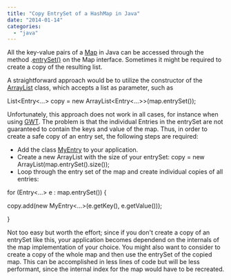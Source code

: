 ```yaml
---
title: "Copy EntrySet of a HashMap in Java"
date: "2014-01-14"
categories: 
  - "java"
---
```


All the key-value pairs of a [Map](http://docs.oracle.com/javase/7/docs/api/java/util/Map.html) in Java can be accessed through the method .[entrySet()](http://docs.oracle.com/javase/7/docs/api/java/util/Map.html#entrySet()) on the Map interface. Sometimes it might be required to create a copy of the resulting list.

A straightforward approach would be to utilize the constructor of the [ArrayList](http://docs.oracle.com/javase/7/docs/api/java/util/ArrayList.html) class, which accepts a list as parameter, such as

List<Entry<...> copy = new ArrayList<Entry<...>>(map.entrySet());

Unfortunately, this approach does not work in all cases, for instance when using [GWT](http://www.gwtproject.org/). The problem is that the individual Entries in the entrySet are not guaranteed to contain the keys and value of the map. Thus, in order to create a safe copy of an entry set, the following steps are required:

- Add the class [MyEntry](http://stackoverflow.com/a/3110644/270662) to your application.
- Create a new ArrayList with the size of your entrySet: copy = new ArrayList(map.entrySet().size());
- Loop through the entry set of the map and create individual copies of all entries:

for (Entry<...> e : map.entrySet()) {

copy.add(new MyEntry<...>(e.getKey(), e.getValue()));

}

Not too easy but worth the effort; since if you don't create a copy of an entrySet like this, your application becomes dependend on the internals of the map implementation of your choice. You might also want to consider to create a copy of the whole map and then use the entrySet of the copied map. This can be accomplished in less lines of code but will be less performant, since the internal index for the map would have to be recreated.
